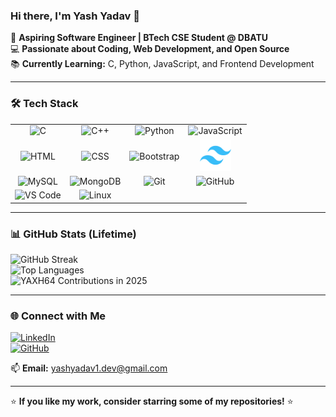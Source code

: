 ### Hi there, I'm Yash Yadav 👋  

🚀 **Aspiring Software Engineer | BTech CSE Student @ DBATU**  
💻 **Passionate about Coding, Web Development, and Open Source**  
📚 **Currently Learning:** C, Python, JavaScript, and Frontend Development  

---

### 🛠️ Tech Stack  

<table>
  <tr>
    <td align="center"><img src="https://cdn.jsdelivr.net/gh/devicons/devicon/icons/c/c-original.svg" height="50" alt="C"/></td>
    <td align="center"><img src="https://cdn.jsdelivr.net/gh/devicons/devicon/icons/cplusplus/cplusplus-original.svg" height="50" alt="C++"/></td>
    <td align="center"><img src="https://cdn.jsdelivr.net/gh/devicons/devicon/icons/python/python-original.svg" height="50" alt="Python"/></td>
    <td align="center"><img src="https://cdn.jsdelivr.net/gh/devicons/devicon/icons/javascript/javascript-original.svg" height="50" alt="JavaScript"/></td>
  </tr>
  <tr>
    <td align="center"><img src="https://cdn.jsdelivr.net/gh/devicons/devicon/icons/html5/html5-original.svg" height="50" alt="HTML"/></td>
    <td align="center"><img src="https://cdn.jsdelivr.net/gh/devicons/devicon/icons/css3/css3-original.svg" height="50" alt="CSS"/></td>
    <td align="center"><img src="https://cdn.jsdelivr.net/gh/devicons/devicon/icons/bootstrap/bootstrap-original.svg" height="50" alt="Bootstrap"/></td>
    <td align="center"><img src="https://raw.githubusercontent.com/devicons/devicon/master/icons/tailwindcss/tailwindcss-plain.svg" height="50" alt="TailwindCSS"/></td>
  </tr>
  <tr>
    <td align="center"><img src="https://cdn.jsdelivr.net/gh/devicons/devicon/icons/mysql/mysql-original.svg" height="50" alt="MySQL"/></td>
    <td align="center"><img src="https://cdn.jsdelivr.net/gh/devicons/devicon/icons/mongodb/mongodb-original.svg" height="50" alt="MongoDB"/></td>
    <td align="center"><img src="https://cdn.jsdelivr.net/gh/devicons/devicon/icons/git/git-original.svg" height="50" alt="Git"/></td>
    <td align="center"><img src="https://cdn.jsdelivr.net/gh/devicons/devicon/icons/github/github-original.svg" height="50" alt="GitHub"/></td>
  </tr>
  <tr>
    <td align="center"><img src="https://cdn.jsdelivr.net/gh/devicons/devicon/icons/vscode/vscode-original.svg" height="50" alt="VS Code"/></td>
    <td align="center"><img src="https://cdn.jsdelivr.net/gh/devicons/devicon/icons/linux/linux-original.svg" height="50" alt="Linux"/></td>
  </tr>
</table>

---

### 📊 GitHub Stats (Lifetime)  
![GitHub Streak](https://github-readme-streak-stats.herokuapp.com/?user=YAXH64&theme=radical&cache=${Math.random()})  
![Top Languages](https://github-readme-stats.vercel.app/api/top-langs/?username=YAXH64&layout=compact&theme=radical&cache=${Math.random()})  
![YAXH64 Contributions in 2025](https://github-profile-summary-cards.vercel.app/api/cards/productive-time?username=YAXH64&theme=radical&year=2025)  


---

### 🌐 Connect with Me  
[![LinkedIn](https://img.shields.io/badge/LinkedIn-0A66C2?style=for-the-badge&logo=linkedin&logoColor=white)](https://www.linkedin.com/in/yashyadav-dev)  
[![GitHub](https://img.shields.io/badge/GitHub-333?style=for-the-badge&logo=github&logoColor=white)](https://github.com/YAXH64)  

📫 **Email:** yashyadav1.dev@gmail.com  

---

⭐ **If you like my work, consider starring some of my repositories!** ⭐  
